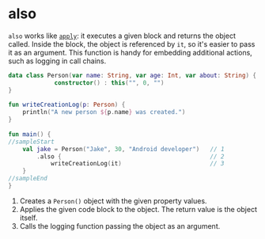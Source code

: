 # also

`also` works like [`apply`](04_apply): it executes a given block and returns the object called.
Inside the block, the object is referenced by `it`, so it's easier to pass it as an argument.
This function is handy for embedding additional actions, such as logging in call chains. 

<div class="language-kotlin" theme="idea" data-min-compiler-version="1.3">

```kotlin
data class Person(var name: String, var age: Int, var about: String) {
             constructor() : this("", 0, "")
}
         
fun writeCreationLog(p: Person) {
    println("A new person ${p.name} was created.")              
}
         
fun main() {
//sampleStart
    val jake = Person("Jake", 30, "Android developer")   // 1
        .also {                                          // 2 
            writeCreationLog(it)                         // 3
    }
//sampleEnd
}
```

</div>

1. Creates a `Person()` object with the given property values.
2. Applies the given code block to the object. The return value is the object itself. 
3. Calls the logging function passing the object as an argument. 
